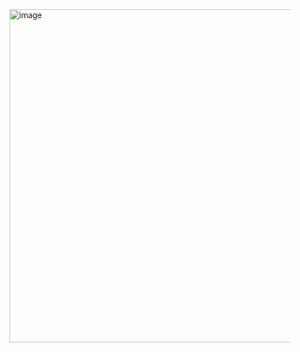 <img width="1628" height="597" alt="image" src="https://github.com/user-attachments/assets/af0bbd45-a7d6-46dc-b15c-28b0b2bc68fa" />
